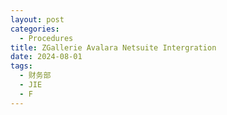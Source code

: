 ```yaml
---
layout: post
categories:
  - Procedures
title: ZGallerie Avalara Netsuite Intergration
date: 2024-08-01
tags:
  - 财务部
  - JIE
  - F
---
```

